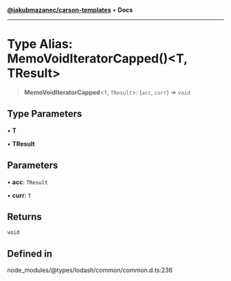 [**@jakubmazanec/carson-templates**](../../../README.md) • **Docs**

---

# Type Alias: MemoVoidIteratorCapped()\<T, TResult\>

> **MemoVoidIteratorCapped**\<`T`, `TResult`\>: (`acc`, `curr`) => `void`

## Type Parameters

• **T**

• **TResult**

## Parameters

• **acc**: `TResult`

• **curr**: `T`

## Returns

`void`

## Defined in

node_modules/@types/lodash/common/common.d.ts:236
